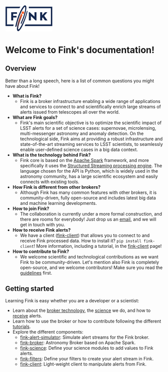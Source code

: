 <img src="img/Fink_PrimaryLogo_WEB.png" width=150 />

# Welcome to Fink's documentation!

## Overview

Better than a long speech, here is a list of common questions you might have about Fink!

- **What is Fink?**
    - Fink is a broker infrastructure enabling a wide range of applications and services to connect to and scientifically enrich large streams of alerts issued from telescopes all over the world.
- **What are Fink goals?**
    - Fink's main scientific objective is to optimize the scientific impact of LSST alerts for a set of science cases: supernovae, microlensing, multi-messenger astronomy and anomaly detection. On the technological side, Fink aims at providing a robust infrastructure and state-of-the-art streaming services to LSST scientists, to seamlessly enable user-defined science cases in a big data context.
- **What is the technology behind Fink?**
    - Fink core is based on the [Apache Spark](http://spark.apache.org/) framework, and more specifically it uses the [Structured Streaming processing engine](https://spark.apache.org/docs/latest/structured-streaming-programming-guide.html). The language chosen for the API is Python, which is widely used in the astronomy community, has a large scientific ecosystem and easily connects with existing tools.
- **How Fink is different from other brokers?**
    - Although Fink has many common features with other brokers, it is community-driven, fully open-source and includes latest big data and machine learning developments.
- **How to join Fink?**
    - The collaboration is currently under a more formal construction, and there are rooms for everybody! Just drop us an [email](mailto:peloton@lal.in2p3.fr,emilleishida@gmail.com,anais.moller@clermont.in2p3.fr), and we will get in touch with you.
- **How to receive Fink alerts?**
    - We have a client ([fink-client](https://github.com/astrolabsoftware/fink-client)) that allows you to connect to and receive Fink processed data. How to install it? `pip install fink-client`! More information, including a tutorial, in the [fink-client](fink-client.md) page!
- **How to contribute to Fink?**
    - We welcome scientific and technological contributions as we want Fink to be community-driven. Let's mention also Fink is completely open-source, and we welcome contributors! Make sure you read the [guidelines](contributing.md) first.

## Getting started

Learning Fink is easy whether you are a developer or a scientist:

* Learn about the [broker technology](broker/introduction.md), the [science](science/introduction.md) we do, and how to [receive](fink-client.md) alerts.
* Learn how to use the broker or how to contribute following the different [tutorials](tutorials/introduction.md).
* Explore the different components:
    * [fink-alert-simulator](https://github.com/astrolabsoftware/fink-alert-simulator): Simulate alert streams for the Fink broker.
    * [fink-broker](https://github.com/astrolabsoftware/fink-broker): Astronomy Broker based on Apache Spark.
    * [fink-science](https://github.com/astrolabsoftware/fink-science): Define your science modules to add values to Fink alerts.
    * [fink-filters](https://github.com/astrolabsoftware/fink-filters): Define your filters to create your alert stream in Fink.
    * [fink-client](https://github.com/astrolabsoftware/fink-client):  Light-weight client to manipulate alerts from Fink.
